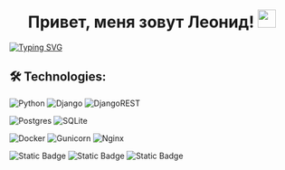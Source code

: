 <h1 align="center">Привет, меня зовут Леонид! <img src="https://github.com/blackcater/blackcater/raw/main/images/Hi.gif" height="32"/></h1>

<a href="https://git.io/typing-svg"><img src="https://readme-typing-svg.herokuapp.com?font=Fira+Code&weight=800&pause=1000&center=true&random=false&width=800&lines=Python+backend+developer" alt="Typing SVG" /></a>

## 🛠 Technologies:
![Python](https://img.shields.io/badge/python-3670A0?style=for-the-badge&logo=python&logoColor=ffdd54)
![Django](https://img.shields.io/badge/django-%23092E20.svg?style=for-the-badge&logo=django&logoColor=white)
![DjangoREST](https://img.shields.io/badge/DJANGO-REST-ff1709?style=for-the-badge&logo=django&logoColor=white&color=ff1709&labelColor=gray)

![Postgres](https://img.shields.io/badge/postgres-%23316192.svg?style=for-the-badge&logo=postgresql&logoColor=white)
![SQLite](https://img.shields.io/badge/sqlite-%2307405e.svg?style=for-the-badge&logo=sqlite&logoColor=white)

![Docker](https://img.shields.io/badge/docker-%230db7ed.svg?style=for-the-badge&logo=docker&logoColor=white)
![Gunicorn](https://img.shields.io/badge/gunicorn-%298729.svg?style=for-the-badge&logo=gunicorn&logoColor=white)
![Nginx](https://img.shields.io/badge/nginx-%23009639.svg?style=for-the-badge&logo=nginx&logoColor=white)

![Static Badge](https://img.shields.io/badge/Git-red?style=for-the-badge&logo=git&logoColor=white)
![Static Badge](https://img.shields.io/badge/github-g?style=for-the-badge&logo=github&logoColor=white&labelColor=black&color=black)
![Static Badge](https://img.shields.io/badge/github_action-g?style=for-the-badge&logo=github%20actions&logoColor=blue&labelColor=white&color=white)
